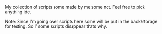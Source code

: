 My collection of scripts
some made by me some not.
Feel free to pick anything idc.

Note: Since I'm going over scripts here some will be put in the back/storage for testing.
So if some scripts disappear thats why.